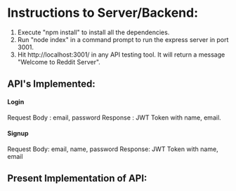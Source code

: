 # Instructions to Server/Backend:

1. Execute "npm install" to install all the dependencies.
2. Run "node index" in a command prompt to run the express server in port 3001.
3. Hit http://localhost:3001/ in any API testing tool. It will return a message "Welcome to Reddit Server".

## API's Implemented:

#### Login

Request Body : email, password
Response : JWT Token with name, email.

#### Signup

Request Body: email, name, password
Response: JWT Token with name, email

## Present Implementation of API:
